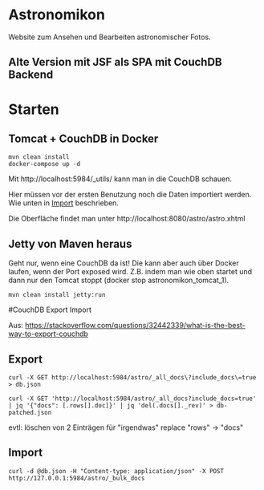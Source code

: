 # Astronomikon

Website zum Ansehen und Bearbeiten astronomischer Fotos.

## Alte Version mit JSF als SPA mit CouchDB Backend

# Starten

## Tomcat + CouchDB in Docker

```
mvn clean install 
docker-compose up -d
```

Mit http://localhost:5984/_utils/ kann man in die CouchDB schauen.

Hier müssen vor der ersten Benutzung noch die Daten importiert werden. 
Wie unten in [Import](#Import) beschrieben.

Die Oberfläche findet man unter http://localhost:8080/astro/astro.xhtml

## Jetty von Maven heraus

Geht nur, wenn eine CouchDB da ist! Die kann aber auch über Docker laufen, wenn der Port
exposed wird. Z.B. indem man wie oben startet und dann nur den Tomcat stoppt 
(docker stop astronomikon_tomcat_1). 
```
mvn clean install jetty:run 
```

#CouchDB Export Import

Aus: https://stackoverflow.com/questions/32442339/what-is-the-best-way-to-export-couchdb

## Export
```
curl -X GET http://localhost:5984/astro/_all_docs\?include_docs\=true > db.json

curl -X GET 'http://localhost:5984/astro/_all_docs?include_docs=true' | jq '{"docs": [.rows[].doc]}' | jq 'del(.docs[]._rev)' > db-patched.json

```

evtl: löschen von 2 Einträgen für "irgendwas"
replace "rows" -> "docs"

## Import
```
curl -d @db.json -H "Content-type: application/json" -X POST http://127.0.0.1:5984/astro/_bulk_docs
```
